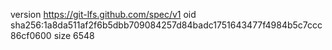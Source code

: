 version https://git-lfs.github.com/spec/v1
oid sha256:1a8da511af2f6b5dbb709084257d84badc1751643477f4984b5c7ccc86cf0600
size 6548
